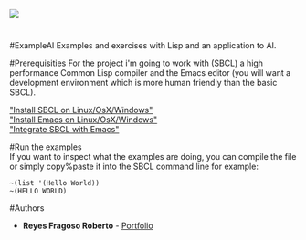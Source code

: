 <a href="https://github.com/syl20bnr/spacemacs"><img src="https://cdn.rawgit.com/syl20bnr/spacemacs/442d025779da2f62fc86c2082703697714db6514/assets/spacemacs-badge.svg" /></a>
#

#ExampleAI
Examples and exercises with Lisp and an application to AI.

#Prerequisities
For the project i'm going to work with (SBCL) a high performance Common Lisp compiler and the Emacs editor (you will want a development environment which is more human friendly than the basic SBCL). 

["Install SBCL on Linux/OsX/Windows"](http://www.sbcl.org/platform-table.html) <br />
["Install Emacs on Linux/OsX/Windows"](https://www.gnu.org/software/emacs/) <br />
["Integrate SBCL with Emacs"](https://github.com/slime/slime)

#Run the examples  
If you want to inspect what the examples are doing, you can compile the file or simply copy%paste it into the SBCL command line for example:
```
~(list '(Hello World))
~(HELLO WORLD)
```

#Authors
* **Reyes Fragoso Roberto** - [Portfolio](http://robertoreyes.me)
